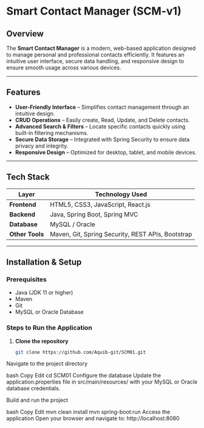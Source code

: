 # Smart Contact Manager (SCM-v1)

## Overview

The **Smart Contact Manager** is a modern, web-based application designed to manage personal and professional contacts efficiently. It features an intuitive user interface, secure data handling, and responsive design to ensure smooth usage across various devices.

---

## Features

- **User-Friendly Interface** – Simplifies contact management through an intuitive design.
- **CRUD Operations** – Easily create, Read, Update, and Delete contacts.
- **Advanced Search & Filters** – Locate specific contacts quickly using built-in filtering mechanisms.
- **Secure Data Storage** – Integrated with Spring Security to ensure data privacy and integrity.
- **Responsive Design** – Optimized for desktop, tablet, and mobile devices.

---

## Tech Stack

| Layer         | Technology Used                          |
|---------------|-------------------------------------------|
| **Frontend**  | HTML5, CSS3, JavaScript, React.js         |
| **Backend**   | Java, Spring Boot, Spring MVC             |
| **Database**  | MySQL / Oracle                            |
| **Other Tools** | Maven, Git, Spring Security, REST APIs, Bootstrap |

---

## Installation & Setup

### Prerequisites
- Java (JDK 11 or higher)
- Maven
- Git
- MySQL or Oracle Database

### Steps to Run the Application
1. **Clone the repository**  
   ```bash
   git clone https://github.com/Aquib-git/SCM01.git
Navigate to the project directory

bash
Copy
Edit
cd SCM01
Configure the database
Update the application.properties file in src/main/resources/ with your MySQL or Oracle database credentials.

Build and run the project

bash
Copy
Edit
mvn clean install
mvn spring-boot:run
Access the application
Open your browser and navigate to:
http://localhost:8080
